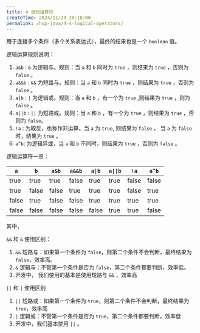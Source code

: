 ```yaml
---
title: 4 逻辑运算符
createTime: 2024/11/29 20:18:00
permalink: /hsp-java/4-4-logical-operators/
---
```


用于连接多个条件（多个关系表达式），最终的结果也是一个 `boolean` 值。


逻辑运算规则说明：

1. `a&b` :  `&` 为逻辑与。规则：当 `a` 和 `b` 同时为 `true` ，则结果为 `true` ，否则为 `false` 。
2. `a&&b` : `&&` 为短路与。规则：当 `a` 和 `b` 同时为 `true` ，则结果为 `true` ，否则为 `false`  。
3. `a|b` : `|` 为逻辑或。规则：当 `a` 和 `b` ，有一个为 `true` ,则结果为 `true` ，则为 `false` 。
4. `a||b` : `||` 为短路或。规则：当 `a` 和 `b` ，有一个为 `true` ，则结果为 `true` ，否则为 `false`。
5. `!a` : 为取反，也称作非运算。当 `a` 为 `true`, 则结果为 `false` ， 当 `a` 为 `false` 时，结果为 `true` 。
6. `a^b`: 为逻辑异或，当 `a` 和 `b` 不同时，则结果为 `true` ，否则为 `false`  。

逻辑运算符一览：


| `a`     | `b`     | `a&b`   | `a&&b`  | `a\|b`   | `a\|\|b` | `!a`    | `a^b`   |
| ----- | ----- | ----- | ----- | ----- | ---- | ----- | ----- |
| true  | true  | true  | false | true  | true | false | false |
| true  | false | false | true  | true  | true | false | true  |
| false | true  | false | false | true  | true | true  | true  |
| false | false | false | false | false | true | true  | false |


其中，


`&&` 和 `&` 使用区别：

1. `&&` 短路与：如果第一个条件为 `false`，则第二个条件不会判断，最终结果为 `false`，效率高。
2. `&` 逻辑与：不管第一个条件是否为 `false`，第二个条件都要判断，效率低。
3. 开发中， 我们使用的基本是使用短路与 `&&` ，效率高

`||` 和 `|` 使用区别

1. `||` 短路或：如果第一个条件为 `true`，则第二个条件不会判断，最终结果为 `true`，效率高
2. `|` 逻辑或：不管第一个条件是否为 `true`，第二个条件都要判断，效率低
3. 开发中，我们基本使用 `||` 。
